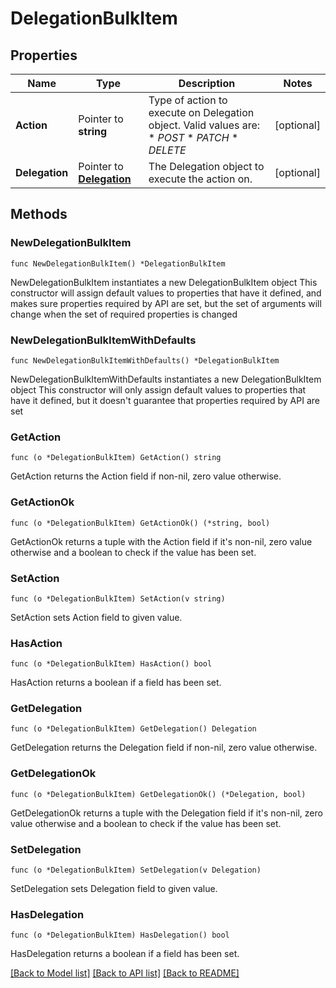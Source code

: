 # DelegationBulkItem

## Properties

Name | Type | Description | Notes
------------ | ------------- | ------------- | -------------
**Action** | Pointer to **string** | Type of action to execute on Delegation object.  Valid values are: * _POST_ * _PATCH_ * _DELETE_ | [optional] 
**Delegation** | Pointer to [**Delegation**](Delegation.md) | The Delegation object to execute the action on. | [optional] 

## Methods

### NewDelegationBulkItem

`func NewDelegationBulkItem() *DelegationBulkItem`

NewDelegationBulkItem instantiates a new DelegationBulkItem object
This constructor will assign default values to properties that have it defined,
and makes sure properties required by API are set, but the set of arguments
will change when the set of required properties is changed

### NewDelegationBulkItemWithDefaults

`func NewDelegationBulkItemWithDefaults() *DelegationBulkItem`

NewDelegationBulkItemWithDefaults instantiates a new DelegationBulkItem object
This constructor will only assign default values to properties that have it defined,
but it doesn't guarantee that properties required by API are set

### GetAction

`func (o *DelegationBulkItem) GetAction() string`

GetAction returns the Action field if non-nil, zero value otherwise.

### GetActionOk

`func (o *DelegationBulkItem) GetActionOk() (*string, bool)`

GetActionOk returns a tuple with the Action field if it's non-nil, zero value otherwise
and a boolean to check if the value has been set.

### SetAction

`func (o *DelegationBulkItem) SetAction(v string)`

SetAction sets Action field to given value.

### HasAction

`func (o *DelegationBulkItem) HasAction() bool`

HasAction returns a boolean if a field has been set.

### GetDelegation

`func (o *DelegationBulkItem) GetDelegation() Delegation`

GetDelegation returns the Delegation field if non-nil, zero value otherwise.

### GetDelegationOk

`func (o *DelegationBulkItem) GetDelegationOk() (*Delegation, bool)`

GetDelegationOk returns a tuple with the Delegation field if it's non-nil, zero value otherwise
and a boolean to check if the value has been set.

### SetDelegation

`func (o *DelegationBulkItem) SetDelegation(v Delegation)`

SetDelegation sets Delegation field to given value.

### HasDelegation

`func (o *DelegationBulkItem) HasDelegation() bool`

HasDelegation returns a boolean if a field has been set.


[[Back to Model list]](../README.md#documentation-for-models) [[Back to API list]](../README.md#documentation-for-api-endpoints) [[Back to README]](../README.md)


